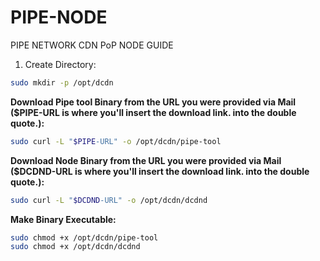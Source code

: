 # PIPE-NODE
PIPE NETWORK CDN PoP NODE GUIDE

1. Create Directory:
```bash
sudo mkdir -p /opt/dcdn
```

**Download Pipe tool Binary from the URL you were provided via Mail ($PIPE-URL is where you'll insert the download link. into the double quote.):**
```bash
sudo curl -L "$PIPE-URL" -o /opt/dcdn/pipe-tool
```
**Download Node Binary from the URL you were provided via Mail ($DCDND-URL is where you'll insert the download link. into the double quote.):**
```bash
sudo curl -L "$DCDND-URL" -o /opt/dcdn/dcdnd
```
**Make Binary Executable:**
```bash
sudo chmod +x /opt/dcdn/pipe-tool
sudo chmod +x /opt/dcdn/dcdnd
```
